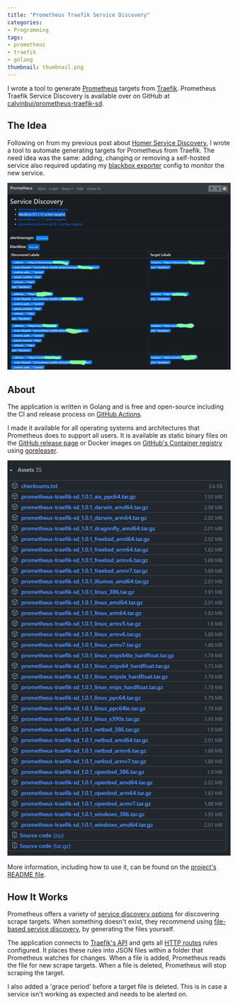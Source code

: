```yaml
---
title: "Prometheus Traefik Service Discovery"
categories:
- Programming
tags:
- prometheus
- traefik
- golang
thumbnail: thumbnail.png
---
```


I wrote a tool to generate [Prometheus](https://github.com/prometheus/prometheus) targets from [Traefik](https://github.com/traefik/traefik). Prometheus Traefik Service Discovery is available over on GitHub at [calvinbui/prometheus-traefik-sd](https://github.com/calvinbui/prometheus-traefik-sd).

<!-- more -->

## The Idea

Following on from my previous post about [Homer Service Discovery](/homer-service-discovery), I wrote a tool to automate generating targets for Prometheus from Traefik. The need idea was the same: adding, changing or removing a self-hosted service also required updating my [blackbox exporter](https://github.com/prometheus/blackbox_exporter) config to monitor the new service.

![](prometheus-service-discovery.png)

## About

The application is written in Golang and is free and open-source including the CI and release process on [GitHub Actions](https://github.com/calvinbui/prometheus-traefik-sd/actions).

I made it available for all operating systems and architectures that Prometheus does to support all users. It is available as static binary files on the [GitHub release page](https://github.com/calvinbui/prometheus-traefik-sd/releases) or Docker images on [GitHub's Container registry](https://github.com/calvinbui/prometheus-traefik-sd/pkgs/container/prometheus-traefik-sd) using [goreleaser](https://github.com/goreleaser/goreleaser).

![](releases.png)

More information, including how to use it, can be found on the [project's README file](https://github.com/calvinbui/prometheus-traefik-sd/blob/master/README.md).

## How It Works

Prometheus offers a variety of [service discovery options](https://github.com/prometheus/prometheus/tree/main/discovery) for discovering scrape targets. When something doesn't exist, they recommend using [file-based service discovery](https://prometheus.io/docs/prometheus/latest/configuration/configuration/#file_sd_config), by generating the files yourself.

The application connects to [Traefik's API](https://doc.traefik.io/traefik/operations/api/) and gets all [HTTP routes](https://doc.traefik.io/traefik/routing/routers/) rules configured. It places these rules into JSON files within a folder that Prometheus watches for changes. When a file is added, Prometheus reads the file for new scrape targets. When a file is deleted, Prometheus will stop scraping the target.

I also added a 'grace period' before a target file is deleted. This is in case a service isn't working as expected and needs to be alerted on.
